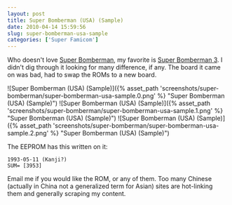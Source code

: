 ```yaml
---
layout: post
title: Super Bomberman (USA) (Sample)
date: 2010-04-14 15:59:56
slug: super-bomberman-usa-sample
categories: ['Super Famicom']
---
```


Who doesn't love [Super Bomberman](http://superfamicom.org/info/super-bomberman/ "Super Bomberman"), my favorite is [Super Bomberman 3](http://superfamicom.org/info/super-bomberman-3/ "Super Bomberman 3"). I didn't dig through it looking for many difference, if any. The board it came on was bad, had to swap the ROMs to a new board.

![Super Bomberman (USA) (Sample)]({% asset_path 'screenshots/super-bomberman/super-bomberman-usa-sample.0.png' %} "Super Bomberman (USA) (Sample)")
![Super Bomberman (USA) (Sample)]({% asset_path 'screenshots/super-bomberman/super-bomberman-usa-sample.1.png' %} "Super Bomberman (USA) (Sample)")
![Super Bomberman (USA) (Sample)]({% asset_path 'screenshots/super-bomberman/super-bomberman-usa-sample.2.png' %} "Super Bomberman (USA) (Sample)")

The EEPROM has this written on it:

```
1993-05-11 (Kanji?)
SUM= [3953]
```

Email me if you would like the ROM, or any of them. Too many Chinese (actually in China not a generalized term for Asian) sites are hot-linking them and generally scraping my content.
